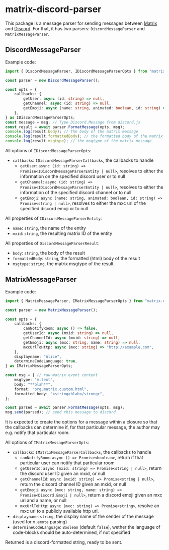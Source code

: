 # matrix-discord-parser
This package is a message parser for sending messages between [Matrix](https://matrix.org/) and
[Discord](https://discordapp.com/). For that, it has two parsers: `DiscordMessageParser` and
`MatrixMessageParser`.

## DiscordMessageParser
Example code:
```ts
import { DiscordMessageParser, IDiscordMessageParserOpts } from "matrix-discord-parser";

const parser = new DiscordMessageParser();

const opts = {
    callbacks: {
        getUser: async (id: string) => null,
        getChannel: async (id: string) => null,
        getEmoji: async (name: string, animated: boolean, id: string) => null;
    },
} as IDiscordMessageParserOpts;
const message = msg; // Type Discord.Message from discord.js
const result = await parser.FormatMessage(opts, msg);
console.log(result.body); // the body of the matrix message
console.log(result.formattedBody); // the formatted body of the matrix message
console.log(result.msgtype); // the msgtype of the matrix message
```

All options of `IDiscordMessageParserOpts`:
 * `callbacks`: `IDiscordMessageParserCallbacks`, the callbacks to handle
    * `getUser`: `async (id: string) => Promise<IDiscordMessageParserEntity | null>`, resolves to
      either the information on the specified discord user or to null
    * `getChannel`: `async (id: string) => Promise<IDiscordMessageParserEntity | null>`, resolves to
      either the information of the specified discord channel or to null
    * `getEmoji`: `async (name: string, animated: boolean, id: string) => Promise<string | null>`,
      resolves to either the mxc uri of the specified discord emoji or to null

All properties of `IDiscordMessageParserEntity`:
 * `name`: `string`, the name of the entity
 * `mxid`: `string`, the resulting matrix ID of the entity

All properties of `DiscordMessageParserResult`:
 * `body`: `string`, the body of the result
 * `formattedBody`: `string`, the formatted (html) body of the result
 * `msgtype`: `string`, the matrix msgtype of the result

## MatrixMessageParser
Example code:
```ts
import { MatrixMessageParser, IMatrixMessageParserOpts } from "matrix-discord-parser";

const parser = new MatrixMessageParser();

const opts = {
    callbacks: {
        canNotifyRoom: async () => false,
        getUserId: async (mxid: string) => null,
        getChannelId: async (mxid: string) => null,
        getEmoji: async (mxc: string, name: string) => null,
        mxcUrlToHttp: async (mxc: string) => "http://example.com",
    },
    displayname: "Alice",
    determineCodeLanguage: true,
} as IMatrixMessageParserOpts;

const msg = { // raw matrix event content
    msgtype: "m.text",
    body: "**blah**",
    format: "org.matrix.custom.html",
    formatted_body: "<string>blah</strong>",
};

const parsed = await parser.FormatMessage(opts, msg);
msg.send(parsed); // send this message to discord
```

It is expected to create the options for a message within a closure so that the callbacks can
determine if, for that particular message, the author may e.g. notify that particular room.

All options of `IMatrixMessageParserOpts`:
 * `callbacks`: `IMatrixMessageParserCallbacks`, the callbacks to handle
    * `canNotifyRoom`: `async () => Promise<boolean>`, return if that particular user can notify
      that particular room
    * `getUserId`: `async (mxid: string) => Promise<string | null>`, return the discord user ID
      given an mxid, or null
    * `getChannelId`: `async (mxid: string) => Promise<string | null>`, return the discord channel
      ID given an mxid, or null
    * `getEmoji`: `async (mxc: string, name: string) => Promise<Discord.Emoji | null>`, return a
      discord emoji given an mxc uri and a name, or null
    * `mxcUrlToHttp`: `async (mxc: string) => Promise<string>`, resolve an mxc uri to a publicly
      available http url.
 * `displayname`: `string`, the display name of the sender of the message (used for `m.emote` parsing)
 * `determineCodeLanguage`: `Boolean` (default `false`), wether the language of code-blocks should
   be auto-determined, if not specified

Returned is a discord-formatted string, ready to be sent.
